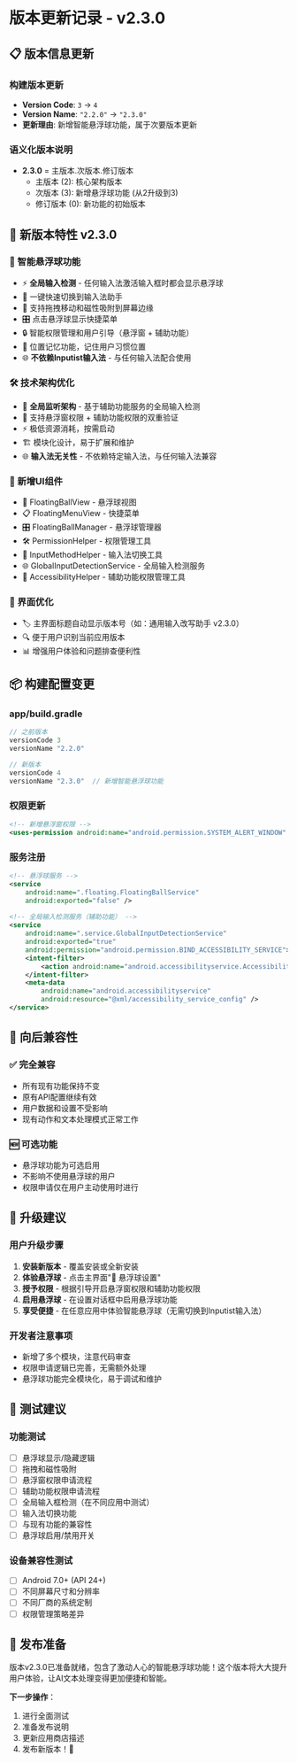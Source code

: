 # 版本更新记录 - v2.3.0

## 📋 版本信息更新

### 构建版本更新
- **Version Code**: `3` → `4`
- **Version Name**: `"2.2.0"` → `"2.3.0"`
- **更新理由**: 新增智能悬浮球功能，属于次要版本更新

### 语义化版本说明
- **2.3.0** = 主版本.次版本.修订版本
  - 主版本 (2): 核心架构版本
  - 次版本 (3): 新增悬浮球功能 (从2升级到3)
  - 修订版本 (0): 新功能的初始版本

## 🚀 新版本特性 v2.3.0

### 🎈 智能悬浮球功能
- ⚡ **全局输入检测** - 任何输入法激活输入框时都会显示悬浮球
- 🚀 一键快速切换到输入法助手
- 🎨 支持拖拽移动和磁性吸附到屏幕边缘
- 🎛️ 点击悬浮球显示快捷菜单
- 🔒 智能权限管理和用户引导（悬浮窗 + 辅助功能）
- 💾 位置记忆功能，记住用户习惯位置
- 🌐 **不依赖Inputist输入法** - 与任何输入法配合使用

### 🛠️ 技术架构优化
- 🎯 **全局监听架构** - 基于辅助功能服务的全局输入检测
- 🔧 支持悬浮窗权限 + 辅助功能权限的双重验证
- ⚡ 极低资源消耗，按需启动
- 🏗️ 模块化设计，易于扩展和维护
- 🌐 **输入法无关性** - 不依赖特定输入法，与任何输入法兼容

### 🎨 新增UI组件
- 🎈 FloatingBallView - 悬浮球视图
- 📋 FloatingMenuView - 快捷菜单
- 🎛️ FloatingBallManager - 悬浮球管理器
- 🛠️ PermissionHelper - 权限管理工具
- 🔧 InputMethodHelper - 输入法切换工具
- 🌐 GlobalInputDetectionService - 全局输入检测服务
- 🔐 AccessibilityHelper - 辅助功能权限管理工具

### 📱 界面优化
- 🏷️ 主界面标题自动显示版本号（如：通用输入改写助手 v2.3.0）
- 🔍 便于用户识别当前应用版本
- 📊 增强用户体验和问题排查便利性

## 📦 构建配置变更

### app/build.gradle
```groovy
// 之前版本
versionCode 3
versionName "2.2.0"

// 新版本
versionCode 4
versionName "2.3.0"  // 新增智能悬浮球功能
```

### 权限更新
```xml
<!-- 新增悬浮窗权限 -->
<uses-permission android:name="android.permission.SYSTEM_ALERT_WINDOW" />
```

### 服务注册
```xml
<!-- 悬浮球服务 -->
<service
    android:name=".floating.FloatingBallService"
    android:exported="false" />
    
<!-- 全局输入检测服务（辅助功能） -->
<service
    android:name=".service.GlobalInputDetectionService"
    android:exported="true"
    android:permission="android.permission.BIND_ACCESSIBILITY_SERVICE">
    <intent-filter>
        <action android:name="android.accessibilityservice.AccessibilityService" />
    </intent-filter>
    <meta-data
        android:name="android.accessibilityservice"
        android:resource="@xml/accessibility_service_config" />
</service>
```

## 🔄 向后兼容性

### ✅ 完全兼容
- 所有现有功能保持不变
- 原有API配置继续有效
- 用户数据和设置不受影响
- 现有动作和文本处理模式正常工作

### 🆕 可选功能
- 悬浮球功能为可选启用
- 不影响不使用悬浮球的用户
- 权限申请仅在用户主动使用时进行

## 🎯 升级建议

### 用户升级步骤
1. **安装新版本** - 覆盖安装或全新安装
2. **体验悬浮球** - 点击主界面"🎈 悬浮球设置"
3. **授予权限** - 根据引导开启悬浮窗权限和辅助功能权限
4. **启用悬浮球** - 在设置对话框中启用悬浮球功能
5. **享受便捷** - 在任意应用中体验智能悬浮球（无需切换到Inputist输入法）

### 开发者注意事项
- 新增了多个模块，注意代码审查
- 权限申请逻辑已完善，无需额外处理
- 悬浮球功能完全模块化，易于调试和维护

## 🧪 测试建议

### 功能测试
- [ ] 悬浮球显示/隐藏逻辑
- [ ] 拖拽和磁性吸附
- [ ] 悬浮窗权限申请流程
- [ ] 辅助功能权限申请流程
- [ ] 全局输入框检测（在不同应用中测试）
- [ ] 输入法切换功能
- [ ] 与现有功能的兼容性
- [ ] 悬浮球启用/禁用开关

### 设备兼容性测试
- [ ] Android 7.0+ (API 24+)
- [ ] 不同屏幕尺寸和分辨率
- [ ] 不同厂商的系统定制
- [ ] 权限管理策略差异

## 🎊 发布准备

版本v2.3.0已准备就绪，包含了激动人心的智能悬浮球功能！这个版本将大大提升用户体验，让AI文本处理变得更加便捷和智能。

**下一步操作**：
1. 进行全面测试
2. 准备发布说明
3. 更新应用商店描述
4. 发布新版本！🚀
